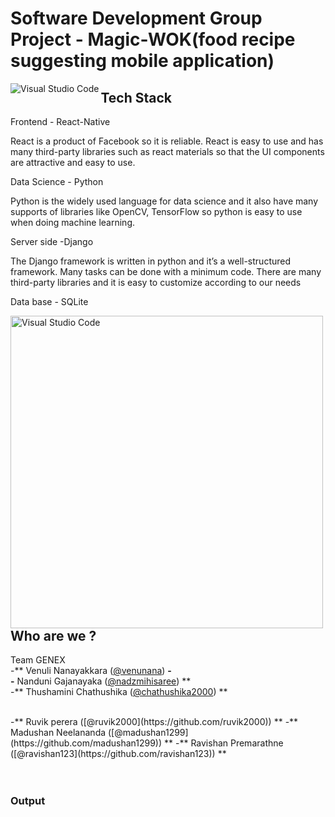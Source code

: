 # Software Development Group Project - Magic-WOK(food recipe suggesting mobile application)



<img align="left" alt="Visual Studio Code" width="auto" src="https://user-images.githubusercontent.com/66440787/118847393-52265000-b8eb-11eb-8436-06b4d1ca6c7e.gif" />


## Tech Stack

Frontend - React-Native

React is a product of Facebook so it is reliable. React is easy to use and has many third-party libraries such as react materials so that the UI components are attractive and easy to use.


Data Science - Python

Python is the widely used language for data science and it also have many supports of libraries like OpenCV, TensorFlow so python is easy to use when doing machine learning.


Server side -Django

The Django framework is written in python and it’s a well-structured framework. Many tasks can be done with a minimum code. There are many third-party libraries and it is easy to customize according to our needs


Data base - SQLite
<br>

<img align="left" alt="Visual Studio Code" width="500px" src="https://user-images.githubusercontent.com/66440787/118846131-0921cc00-b8ea-11eb-9972-2191deeeaa6a.jpg" />


<br>
<br>
<br><br>
<br>
<br>
































## Who are we ?

Team GENEX
<br>
-** Venuli  Nanayakkara  ([@venunana](https://github.com/venunana)) **-
<br>
-** Nanduni Gajanayaka   ([@nadzmihisaree](https://github.com/nadzmihisaree)) **
<br>
-** Thushamini Chathushika  ([@chathushika2000](https://github.com/chathushika2000)) **

<br>
-** Ruvik perera  ([@ruvik2000](https://github.com/ruvik2000)) **
-** Madushan Neelananda  ([@madushan1299](https://github.com/madushan1299)) **
-** Ravishan Premarathne  ([@ravishan123](https://github.com/ravishan123)) **









<br />
<br />


<br />

### Output

<br />
<br />

